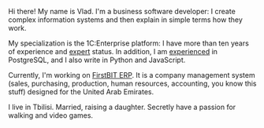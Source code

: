 ﻿Hi there! My name is Vlad. I'm a business software developer: I create complex information systems and then explain in simple terms how they work.

My specialization is the 1C:Enterprise platform: I have more than ten years of experience and [expert](https://1c.ru/check-certificate/printcopy/620c93bd-caf8-11db-b9de-000e0c2f31ac/70322/c995e35d-10a2-11df-a6c6-001a6411168a) status. In addition, I am [experienced](https://postgrespro.ru/education/cert/check?#752094d4-1ef5-4f74-b2ca-ef90b05cc937) in PostgreSQL, and I also write in Python and JavaScript.
 
Currently, I'm working on [FirstBIT ERP](https://firstbit.ae). It is a company management system (sales, purchasing, production, human resources, accounting, you know this stuff) designed for the United Arab Emirates.

I live in Tbilisi. Married, raising a daughter. Secretly have a passion for walking and video games.